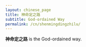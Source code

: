 ```yaml
---
layout: chinese_page
title: 神命定之路
subtitle: God-ordained Way
permalink: /cn/shenmingdingzhilu/
---
```


**神命定之路** is the God-ordained way. 
